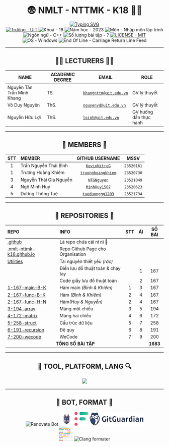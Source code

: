 <h1 align="center"><a href="https://github.com/NMLT-NTTMK-K18" style="color: inherit; text-decoration: none;">😨 NMLT - NTTMK - K18 😵‍💫</a></h1>

<div align="center">
	<a href="https://github.com/NMLT-NTTMK-K18"><img src="https://readme-typing-svg.herokuapp.com?font=JetBrains+Mono&duration=4000&pause=800&color=FDFFB6&background=222436&center=true&vCenter=true&random=true&width=500&lines=UIT;NH%E1%BA%ACP+M%C3%94N+L%E1%BA%ACP+TR%C3%8CNH;TH%E1%BA%A6Y+NGUY%E1%BB%84N+T%E1%BA%A4N+TR%E1%BA%A6N+MINH+KHANG;1000+B%C3%80I+CODE+THI%E1%BA%BEU+NHI;NMLT+NTTMK+K18;TR%C6%AF%E1%BB%9CNG+%C4%90%E1%BA%A0I+H%E1%BB%8CC+C%C3%94NG+NGH%E1%BB%86+TH%C3%94NG+TIN" alt="Typing SVG" /></a>
</div>

<!-- Source: https://git.io/typing-svg-->

<div align="center">
	<a href="https://uit.edu.vn/">
		<img src="https://img.shields.io/badge/tr%C6%B0%E1%BB%9Dng-UIT-a0c4ff?style=for-the-badge" alt="Trường - UIT">
	</a>
	<img src="https://img.shields.io/badge/kho%C3%A1-18-9bf6ff?style=for-the-badge" alt="Khoá - 18">
	<img src="https://img.shields.io/badge/n%C4%83m_h%E1%BB%8Dc-2023-caffbf?style=for-the-badge" alt="Năm học - 2023">
	<img src="https://img.shields.io/badge/m%C3%B4n-nh%E1%BA%ADp_m%C3%B4n_l%E1%BA%ADp_tr%C3%ACnh-fdffb6?style=for-the-badge" alt="Môn - Nhập môn lập trình">
	<img src="https://img.shields.io/badge/ng%C3%B4n_ng%E1%BB%AF-C%2B%2B-ffd6a5?style=for-the-badge" alt="Ngôn ngữ - C++">
	<img src="https://img.shields.io/badge/s%E1%BB%91%20l%C6%B0%E1%BB%A3ng%20b%C3%A0i%20t%E1%BA%ADp-%3F-ffadad?style=for-the-badge" alt="Số lượng bài tập - ?">
	<a href="./LICENSE">
		<img src="https://img.shields.io/badge/License-MIT-ffc6ff?style=for-the-badge" alt="LICENSE - MIT">
	</a>
	<img src="https://img.shields.io/badge/OS-Windows-bdb2ff?style=for-the-badge&logo=windows%2011" alt="OS - Windows">
	<img src="https://img.shields.io/badge/EOL-CRLF-a0c4ff?style=for-the-badge" alt="End Of Line - Carriage Return Line Feed">
</div>

---

<h2 align="center">🧑‍🏫 LECTURERS 👨‍🏫</h2>

<div align="center">
	<center>
		<table class="center-table">
			<thead>
				<tr>
					<th><b>NAME</B></th>
					<th><b>ACADEMIC DEGREE</B></th>
					<th><b>EMAIL</B></th>
					<th><b>ROLE</B></th>
				</tr>
			</thead>
			<tbody>
				<tr>
					<td>Nguyễn Tấn Trần Minh Khang</td>
					<td>TS.</td>
					<td><code><a href="mailto:khangnttm@uit.edu.vn">khangnttm@uit.edu.vn</a></code></td>
					<td>GV lý thuyết</td>
				</tr>
				<tr>
					<td>Võ Duy Nguyên</td>
					<td>ThS.</td>
					<td><code><a href="mailto:nguyenvd@uit.edu.vn">nguyenvd@uit.edu.vn</a></code></td>
					<td>GV lý thuyết</td>
				</tr>
				<tr>
					<td>Nguyễn Hữu Lợi</td>
					<td>ThS.</td>
					<td><code><a href="mailto:loinh@uit.edu.vn">loinh@uit.edu.vn</a></code></td>
					<td>GV hướng dẫn thực hành</td>
				</tr>
			</tbody>
		</table>
	</center>
</div>

---

<h2 align="center">🧒 MEMBERS 🧒</h2>

<div align="center">
	<center>
		<table class="center-table">
			<thead>
				<tr>
					<th align="center"><b>STT</b></th>
					<th align="left"><b>MEMBER</b></th>
					<th align="center"><b>GITHUB USERNAME</b></th>
					<th align="center"><b>MSSV</b></th>
				</tr>
			</thead>
			<tbody>
				<tr>
					<td align="center">1</td>
					<td>Trần Nguyễn Thái Bình</td>
					<td align="center"><code><a href="https://github.com/KevinNitroG">KevinNitroG</a></code></td>
					<td align="center"><code>23520161</code></td>
				</tr>
				<tr>
					<td align="center">1</td>
					<td>Trương Hoàng Khiêm</td>
					<td align="center"><code><a href="https://github.com/truonghoangkhiem">truonghoangkhiem</a></code></td>
					<td align="center"><code>23520730</code></td>
				</tr>
				<tr>
					<td align="center">3</td>
					<td>Nguyễn Thái Gia Nguyễn</td>
					<td align="center"><code><a href="https://github.com/NTGNguyen">NTGNguyen</a></code></td>
					<td align="center"><code>23521049</code></td>
				</tr>
				<tr>
					<td align="center">4</td>
					<td>Ngô Minh Huy</td>
					<td align="center"><code><a href="https://github.com/MinhHuy1507">MinhHuy1507</a></code></td>
					<td align="center"><code>23520623</code></td>
				</tr>
				<tr>
					<td align="center">5</td>
					<td>Dương Thông Tuệ</td>
					<td align="center"><code><a href="https://github.com/tueduonggg1203">tueduonggg1203</a></code></td>
					<td align="center"><code>23521734</code></td>
				</tr>
			</tbody>
		</table>
	</center>
</div>

---

<h2 align="center">📁 REPOSITORIES 📂</h2>

<div align="center">
	<center>
		<table class="center-table">
			<thead>
				<tr>
					<th align="left"><b>REPO</b></th>
					<th align="left"><b>INFO</b></th>
					<th><b>STT</b></th>
					<th><b>ẢI</b></th>
					<th><b>SỐ BÀI</b></th>
				</tr>
			</thead>
			<tbody>
				<tr>
					<td><a href="https://github.com/NMLT-NTTMK-K18/.github">.github</a></td>
					<td>Là repo chứa cái nì nì 🤥</td>
					<td></td>
					<td></td>
					<td></td>
				</tr>
				<tr>
					<td><a href="https://github.com/NMLT-NTTMK-K18/.nmlt-nttmk-k18.github.io">.nmlt-nttmk-k18.github.io</a></td>
					<td>Repo Github Page cho Organisation</td>
					<td></td>
					<td></td>
					<td></td>
				</tr>
				<tr>
					<td><a href="https://github.com/NMLT-NTTMK-K18/Utilities">Utilities</a></td>
					<td>Tài nguyên thiết yếu <i>(rác)</i></td>
					<td></td>
					<td></td>
					<td></td>
				</tr>
				<tr>
					<td></td>
					<td>Điền lưu đồ thuật toán & chạy tay</td>
					<td></td>
					<td align="center">1</td>
					<td align="center">167</td>
					</tr>
					<tr>
					<td></td>
					<td>Code giấy lưu đồ thuật toán</td>
					<td></td>
					<td align="center">2</td>
					<td align="center">167</td>
					</tr>
				<tr>
					<td><a href="https://github.com/NMLT-NTTMK-K18/1-167-main-B-K">1-167-main-B-K</a></td>
					<td>Hàm main <i>(Bình & Khiêm)</i></td>
					<td align="center">1</td>
					<td align="center">3</td>
					<td align="center">167</td>
				</tr>
				<tr>
					<td><a href="https://github.com/NMLT-NTTMK-K18/2-167-func-B-K">2-167-func-B-K</a></td>
					<td>Hàm <i>(Bình & Khiêm)</i></td>
					<td align="center">2</td>
					<td align="center">4</td>
					<td align="center">167</td>
				</tr>
				<tr>
					<td><a href="https://github.com/NMLT-NTTMK-K18/2-167-func-H-N">2-167-func-H-N</a></td>
					<td>Hàm<i>(Huy & Nguyễn)</i></td>
					<td align="center">2</td>
					<td align="center">4</td>
					<td align="center">167</td>
				</tr>
				<tr>
					<td><a href="https://github.com/NMLT-NTTMK-K18/3-194-array">3-194-array</a></td>
					<td>Mảng một chiều</td>
					<td align="center">3</td>
					<td align="center">5</td>
					<td align="center">194</td>
				</tr>
				<tr>
					<td><a href="https://github.com/NMLT-NTTMK-K18/4-172-matrix">4-172-matrix</a></td>
					<td>Mảng hai chiều</td>
					<td align="center">4</td>
					<td align="center">6</td>
					<td align="center">172</td>
				</tr>
				<tr>
					<td><a href="https://github.com/NMLT-NTTMK-K18/5-258-struct">5-258-struct</a></td>
					<td>Cấu trúc dữ liệu</td>
					<td align="center">5</td>
					<td align="center">7</td>
					<td align="center">258</td>
				</tr>
				<tr>
					<td><a href="https://github.com/NMLT-NTTMK-K18/6-191-recursion">6-191-recursion</a></td>
					<td>Đệ quy</td>
					<td align="center">6</td>
					<td align="center">8</td>
					<td align="center">191</td>
				</tr>
				<tr>
					<td><a href="https://github.com/NMLT-NTTMK-K18/7-200-wecode">7-200-wecode</a></td>
					<td>WeCode</td>
					<td align="center">7</td>
					<td align="center">9</td>
					<td align="center">200</td>
				</tr>
				<tr>
					<td colspan="4" align="center"><strong>TỔNG SỐ BÀI TẬP</strong></td>
					<td align="center"><strong>1683</strong></td>
				</tr>
			</tbody>
		</table>
	</center>
</div>

---

<h2 align="center">🔮 TOOL, PLATFORM, LANG 🔍</h2>

<p align="center">
  <a href="https://skillicons.dev">
    <img src="https://skillicons.dev/icons?i=cpp,py,md,regex,bash,git,github,githubactions,visualstudio,vscode&perline=5&theme=dark" />
  </a>
</p>

---

<h2 align="center">🤖 BOT, FORMAT 🔨</h2>

<div class="svg-container" align="center">
    <img height="44px" src="https://avatars.githubusercontent.com/u/25180681?v=4" alt="Renovate Bot" />
    <img height="44px" src="/img/snyk-avatar-transparent.png" alt="Snyk" />
    <img height="44px" src="/img/codefactor-icon-svgrepo-com.svg" alt="CodeFactor" />
    <img height="44px" src="/img/gitguardian.svg" alt="Gitguardian" />
    <br>
    <img height="44px" src="/img/prettier-svgrepo-com.svg" alt="Prettier" />
    <img height="44px" src="https://llvm.org/img/LLVMWyvernSmall.png" alt="Clang formater" />
</div>
